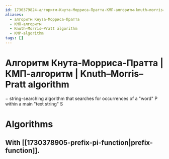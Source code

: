 ```yaml
---
id: 1730379824-алгоритм-Кнута-Морриса-Пратта-КМП-алгоритм-knuth–morris–pratt-algorithm
aliases:
  - алгоритм Кнута-Морриса-Пратта
  - КМП-алгоритм
  - Knuth–Morris–Pratt algorithm
  - KMP-algorithm
tags: []
---
```


# Алгоритм Кнута-Морриса-Пратта | КМП-алгоритм | Knuth–Morris–Pratt algorithm
$-$ string-searching algorithm that searches for occurrences of a "word" P within a main "text string" S

# Algorithms

## With [[1730378905-prefix-pi-function|prefix-function]].

